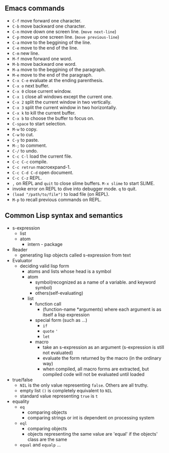 ## Emacs commands
- `C-f` move forward one character.
- `C-b` move backward one character.
- `C-n` move down one screen line. (`move next-line`)
- `C-p` move up one screen line. (`move previous-line`)
- `C-a` move to the beggining of the line.
- `C-e` move to the end of the line.
- `C-m` new line.
- `M-f` move forward one word. 
- `M-b` move backward one word.
- `M-a` move to the beggining of the paragraph.
- `M-e` move to the end of the paragraph.
- `C-x C-e` evaluate at the ending parenthesis.
- `C-x o` next buffer.
- `C-x 0` close current window.
- `C-x 1` close all windows except the current one.
- `C-x 2` split the current window in two vertically.
- `C-x 3` split the current window in two horizontally.
- `C-x k` to kill the current buffer.
- `C-x b` to choose the buffer to focus on.
- `C-space` to start selection.
- `M-w` to copy.
- `C-w` to cut.
- `C-y` to paste.
- `M-;` to comment.
- `C-/` to undo.
- `C-c C-l` load the current file.
- `C-c C-c` compile.
- `C-c retrun` macroexpand-1.
- `C-c C-d C-d` open document.
- `C-c C-z` REPL.
- `,` on REPL and `quit` to close slime buffers. `M-x slime` to start SLIME.
- invoke error on REPL to dive into debugger mode. `q` to quit.
- `(load "/path/to/file")` to load file (on REPL).
- `M-p` to recall previous commands on REPL.

## Common Lisp syntax and semantics
- s-expression
  - list
  - atom
    - intern - package
- Reader
  - generating lisp objects called s-expression from text
- Evaluator
  - deciding valid lisp form
    - atoms and lists whose head is a symbol
    - atom
      - symbol(recognized as a name of a variable. and keyword symbol)
      - others(self-evaluating)
    - list
      - function call
        - (function-name *arguments) where each argument is as itself a lisp expression
      - special form (such as ...)
        - `if`
        - `quote` `'`
        - `let`
      - macro
        - take an s-expression as an argument (s-expression is still not evaluated)
        - evaluate the form returned by the macro (in the ordinary way)
        - when compiled, all macro forms are extracted, but compiled code will not be evaluated until loaded
- true/false
  - `NIL` is the only value representing `false`. Others are all truthy.
  - empty list `()` is completely equivalent to `NIL`
  - standard value representing `true` is `t`
- equality
  - `eq`
    - comparing objects
    - comparing strings or int is dependent on processing system
  - `eql`
    - comparing objects
    - objects representing the same value are 'equal' if the objects' class are the same
  - `equal` and `equalp` ...
